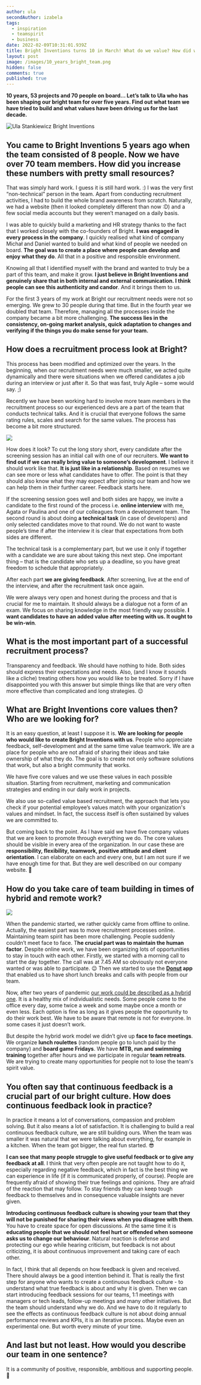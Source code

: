 ```yaml
---
author: ula
secondAuthor: izabela
tags:
  - inspiration
  - teamspirit
  - business
date: 2022-02-09T10:31:01.939Z
title: Bright Inventions turns 10 in March! What do we value? How did we get there?
layout: post
image: /images/10_years_bright_team.png
hidden: false
comments: true
published: true
---
```

**10 years, 53 projects and 70 people on board… Let’s talk to Ula who has been shaping our bright team for over five years. Find out what team we have tried to build and what values have been driving us for the last decade.**

![Ula Stankiewicz Bright Inventions](/images/ula_bright_10_birthday.png)

## You came to Bright Inventions 5 years ago when the team consisted of 8 people. Now we have over 70 team members. How did you increase these numbers with pretty small resources?

That was simply hard work. I guess it is still hard work. :) I was the very first “non-technical” person in the team. Apart from conducting recruitment activities, I had to build the whole brand awareness from scratch. Naturally, we had a website (then it looked completely different than now :D) and a few social media accounts but they weren’t managed on a daily basis. 

I was able to quickly build a marketing and HR strategy thanks to the fact that I worked closely with the co-founders of Bright. **I was engaged in every process in the company**. I quickly realised what kind of company Michał and Daniel wanted to build and what kind of people we needed on board. **The goal was to create a place where people can develop and enjoy what they do**. All that in a positive and responsible environment. 

Knowing all that I identified myself with the brand and wanted to truly be a part of this team, and make it grow. **I just believe in Bright Inventions and genuinely share that in both internal and external communication. I think people can see this authenticity and candor**. And it brings them to us.

For the first 3 years of my work at Bright our recruitment needs were not so emerging. We grew to 30 people during that time. But in the fourth year we doubled that team. Therefore, managing all the processes inside the company became a bit more challenging. **The success lies in the consistency, on-going market analysis, quick adaptation to changes and verifying if the things you do make sense for your team.** 

## How does a recruitment process look at Bright?

This process has been modified and optimized over the years. In the beginning, when our recruitment needs were much smaller, we acted quite dynamically and there were situations when we offered candidates a job during an interview or just after it. So that was fast, truly Agile – some would say. ;) 

Recently we have been working hard to involve more team members in the recruitment process so our experienced devs are a part of the team that conducts technical talks. And it is crucial that everyone follows the same rating rules, scales and search for the same values. The process has become a bit more structured. 

![](/images/bright_inventions_recruiting_process.png)

How does it look? To cut the long story short, every candidate after the screening session has an initial call with one of our recruiters. **We want to find out if we can really bring value to someone’s development**. I believe it should work like that. **It is just like in a relationship**. Based on resumes we can see more or less what candidates have to offer. The point is that they should also know what they may expect after joining our team and how we can help them in their further career. Feedback starts here. 

If the screening session goes well and both sides are happy, we invite a candidate to the first round of the process i.e. **online interview** with me, Agata or Paulina and one of our colleagues from a development team. The second round is about doing **a technical task** (in case of developers) and only selected candidates move to that round. We do not want to waste people’s time if after the interview it is clear that expectations from both sides are different. 

The technical task is a complementary part, but we use it only if together with a candidate we are sure about taking this next step. One important thing – that is the candidate who sets up a deadline, so you have great freedom to schedule that appropriately. 

After each part **we are giving feedback**. After screening, live at the end of the interview, and after the recruitment task once again. 

We were always very open and honest during the process and that is crucial for me to maintain. It should always be a dialogue not a form of an exam. We focus on sharing knowledge in the most friendly way possible. **I want candidates to have an added value after meeting with us. It ought to be win-win**.

## What is the most important part of a successful recruitment process?

Transparency and feedback. We should have nothing to hide. Both sides should express their expectations and needs. Also, (and I know it sounds like a cliche) treating others how you would like to be treated. Sorry if I have disappointed you with this answer but simple things like that are very often more effective than complicated and long strategies. 😉

## What are Bright Inventions core values then? Who are we looking for?

It is an easy question, at least I suppose it is. **We are looking for people who would like to create Bright Inventions with us**. People who appreciate feedback, self-development and at the same time value teamwork. We are a place for people who are not afraid of sharing their ideas and take ownership of what they do. The goal is to create not only software solutions that work, but also a bright community that works. 

We have five core values and we use these values in each possible situation. Starting from recruitment, marketing and communication strategies and ending in our daily work in projects.  

We also use so-called value based recruitment, the approach that lets you check if your potential employee’s values match with your organization's values and mindset. In fact, the success itself is often sustained by values we are committed to. 

But coming back to the point. As I have said we have five company values that we are keen to promote through everything we do. The core values should be visible in every area of the organization. In our case these are **responsibility, flexibility, teamwork, positive attitude and client orientation**. I can elaborate on each and every one, but I am not sure if we have enough time for that. But they are well described on our company website. 🙂

## How do you take care of team building in times of hybrid and remote work?

![](/images/call_meeting.png)

When the pandemic started, we rather quickly came from offline to online. Actually, the easiest part was to move recruitment processes online. Maintaining team spirit has been more challenging. People suddenly couldn’t meet face to face. T**he crucial part was to maintain the human factor**. Despite online work, we have been organizing lots of opportunities to stay in touch with each other.  Firstly, we started with a morning call to start the day together. The call was at 7.45 AM so obviously not everyone wanted or was able to participate. 😉 Then we started to use the **[Donut](https://www.donut.com) app** that enabled us to have short lunch breaks and calls with people from our team. 

Now, after two years of pandemic [our work could be described as a hybrid one](/blog/hybrid-work-how-to-do-it-right/). It is a healthy mix of individualistic needs. Some people come to the office every day, some twice a week and some maybe once a month or even less. Each option is fine as long as it gives people the opportunity to do their work best. We have to be aware that remote is not for everyone. In some cases it just doesn’t work. 

But despite the hybrid work model we didn’t give up **face to face meetings**. We organize **lunch roulettes** (random people go to lunch paid by the company) and **board game Fridays**. We have **MTB, run and swimming training** together after hours and we participate in regular **team retreats**. We are trying to create many opportunities for people not to lose the team's spirit value. 

## You often say that continuous feedback is a crucial part of our bright culture. How does continuous feedback look in practice?

In practice it means a lot of conversations, compassion and problem solving. But it also means a lot of satisfaction. It is challenging to build a real continuous feedback culture, we are still building ours. When the team was smaller it was natural that we were talking about everything, for example in a kitchen. When the team got bigger, the real fun started. 😎

**I can see that many people struggle to give useful feedback or to give any feedback at all**. I think that very often people are not taught how to do it, especially regarding negative feedback, which in fact is the best thing we can experience in life (if it is communicated properly, of course). People are frequently afraid of showing their true feelings and opinions. They are afraid of the reaction that may follow. To stay friends they can keep tough feedback to themselves and in consequence valuable insights are never given. 

**Introducing continuous feedback culture is showing your team that they will not be punished for sharing their views when you disagree with them**. You have to create space for open discussions. At the same time it is **educating people that we should not feel hurt or offended when someone asks us to change our behaviour**. Natural reaction is defense and protecting our ego while hearing criticism, but feedback is not about criticizing, it is about continuous improvement and taking care of each other. 

In fact, I think that all depends on how feedback is given and received. There should always be a good intention behind it. That is really the first step for anyone who wants to create a continuous feedback culture - to understand what true feedback is about and why it is given. Then we can start introducing feedback sessions for our teams, 1:1 meetings with managers or tech leads, follow-up meetings and many other initiatives. But the team should understand why we do. And we have to do it regularly to see the effects as continuous feedback culture is not about doing annual performance reviews and KPIs, it is an iterative process. Maybe even an experimental one. But worth every minute of your time. 

## And last but not least. How would you describe our team in one sentence?

It is a community of positive, responsible, ambitious and supporting people. 🙂